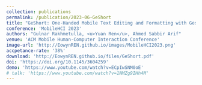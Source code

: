 ```yaml
---
collection: publications
permalink: /publication/2023-06-GeShort 
title: "GeShort: One-Handed Mobile Text Editing and Formatting with Gestural Shortcuts and a Floating Clipboard"
conference: 'MobileHCI 2023'
authors: "Gulnar Rakhmetulla, <u>Yuan Ren</u>, Ahmed Sabbir Arif"
venue: 'ACM Mobile Human-Computer Interaction Conference'
image-url: 'http://EowynREN.github.io/images/MobileHCI2023.png'
accpetance-rate: '38%'
download: 'http://EowynREN.github.io/files/GeShort.pdf'
doi: 'https://doi.org/10.1145/3604259'
demo: 'https://www.youtube.com/watch?v=ECpIwSNM0oE'
# talk: 'https://www.youtube.com/watch?v=1NMZg9IHh4M'
---
```

